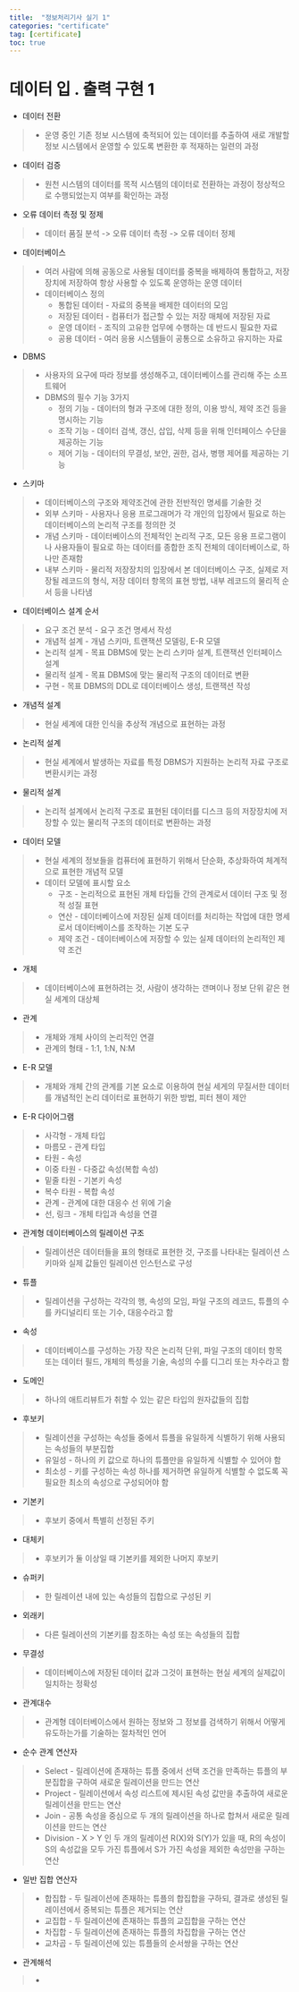 ```yaml
---
title:  "정보처리기사 실기 1"
categories: "certificate"
tag: [certificate]
toc: true
---
```


# 데이터 입 . 출력 구현 1

- 데이터 전환
> - 운영 중인 기존 정보 시스템에 축적되어 있는 데이터를 추출하여 새로 개발할 정보 시스템에서 운영할 수 있도록 변환한 후 적재하는 일련의 과정

- 데이터 검증
> - 원천 시스템의 데이터를 목적 시스템의 데이터로 전환하는 과정이 정상적으로 수행되었는지 여부를 확인하는 과정

- 오류 데이터 측정 및 정제
> - 데이터 품질 분석 -> 오류 데이터 측정 -> 오류 데이터 정제

- 데이터베이스
> - 여러 사람에 의해 공동으로 사용될 데이터를 중복을 배제하여 통합하고, 저장장치에 저장하여 항상 사용할 수 있도록 운영하는 운영 데이터
> - 데이터베이스 정의
>   - 통합된 데이터 - 자료의 중복을 배제한 데이터의 모임
>   - 저장된 데이터 - 컴퓨터가 접근할 수 있는 저장 매체에 저장된 자료
>   - 운영 데이터 - 조직의 고유한 업무에 수행하는 데 반드시 필요한 자료
>   - 공용 데이터 - 여러 응용 시스템들이 공통으로 소유하고 유지하는 자료

- DBMS
> - 사용자의 요구에 따라 정보를 생성해주고, 데이터베이스를 관리해 주는 소프트웨어
> - DBMS의 필수 기능 3가지
>   - 정의 기능 - 데이터의 형과 구조에 대한 정의, 이용 방식, 제약 조건 등을 명시하는 기능
>   - 조작 기능 - 데이터 검색, 갱신, 삽입, 삭제 등을 위해 인터페이스 수단을 제공하는 기능
>   - 제어 기능 - 데이터의 무결성, 보안, 권한, 검사, 병행 제어를 제공하는 기능

- 스키마
> - 데이터베이스의 구조와 제약조건에 관한 전반적인 명세를 기술한 것
> - 외부 스키마 - 사용자나 응용 프로그래머가 각 개인의 입장에서 필요로 하는 데이터베이스의 논리적 구조를 정의한 것
> - 개념 스키마 - 데이터베이스의 전체적인 논리적 구조, 모든 응용 프로그램이나 사용자들이 필요로 하는 데이터를 종합한 조직 전체의 데이터베이스로, 하나만 존재함
> - 내부 스키마 - 물리적 저장장치의 입장에서 본 데이터베이스 구조, 실제로 저장될 레코드의 형식, 저장 데이터 항목의 표현 방법, 내부 레코드의 물리적 순서 등을 나타냄

- 데이터베이스 설계 순서
> - 요구 조건 분석 - 요구 조건 명세서 작성
> - 개념적 설계 - 개념 스키마, 트랜잭션 모델링, E-R 모델
> - 논리적 설계 - 목표 DBMS에 맞는 논리 스키마 설계, 트랜잭션 인터페이스 설계
> - 물리적 설계 - 목표 DBMS에 맞는 물리적 구조의 데이터로 변환
> - 구현 - 목표 DBMS의 DDL로 데이터베이스 생성, 트랜잭션 작성

- 개념적 설계
> - 현실 세계에 대한 인식을 추상적 개념으로 표현하는 과정

- 논리적 설계
> - 현실 세계에서 발생하는 자료를 특정 DBMS가 지원하는 논리적 자료 구조로 변환시키는 과정

- 물리적 설계
> - 논리적 설계에서 논리적 구조로 표현된 데이터를 디스크 등의 저장장치에 저장할 수 있는 물리적 구조의 데이터로 변환하는 과정

- 데이터 모델
> - 현실 세계의 정보들을 컴퓨터에 표현하기 위해서 단순화, 추상화하여 체계적으로 표현한 개념적 모델
> - 데이터 모델에 표시할 요소
>   - 구조 - 논리적으로 표현된 개체 타입들 간의 관계로서 데이터 구조 및 정적 성질 표현
>   - 연산 - 데이터베이스에 저장된 실제 데이터를 처리하는 작업에 대한 명세로서 데이터베이스를 조작하는 기본 도구
>   - 제약 조건 - 데이터베이스에 저장할 수 있는 실제 데이터의 논리적인 제약 조건

- 개체
> - 데이터베이스에 표현하려는 것, 사람이 생각하는 갠며이나 정보 단위 같은 현실 세계의 대상체

- 관계
> - 개체와 개체 사이의 논리적인 연결
> - 관계의 형태 - 1:1, 1:N, N:M

- E-R 모델
> - 개체와 개체 간의 관계를 기본 요소로 이용하여 현실 세게의 무질서한 데이터를 개념적인 논리 데이터로 표현하기 위한 방법, 피터 첸이 제안

- E-R 다이어그램
> - 사각형 - 개체 타입
> - 마름모 - 관계 타입
> - 타원 - 속성
> - 이중 타원 - 다중값 속성(복합 속성)
> - 밑줄 타원 - 기본키 속성
> - 복수 타원 - 복합 속성
> - 관계 - 관계에 대한 대응수 선 위에 기술
> - 선, 링크 - 개체 타입과 속성을 연결

- 관계형 데이터베이스의 릴레이션 구조
> - 릴레이션은 데이터들을 표의 형태로 표현한 것, 구조를 나타내는 릴레이션 스키마와 실제 값들인 릴레이션 인스턴스로 구성

- 튜플
> - 릴레이션을 구성하는 각각의 행, 속성의 모임, 파일 구조의 레코드, 튜플의 수를 카디널리티 또는 기수, 대응수라고 함

- 속성
> - 데이터베이스를 구성하는 가장 작은 논리적 단위, 파일 구조의 데이터 항목 또는 데이터 필드, 개체의 특성을 기술, 속성의 수를 디그리 또는 차수라고 함

- 도메인
> - 하나의 애트리뷰트가 취할 수 있는 같은 타입의 원자값들의 집합

- 후보키
> - 릴레이션을 구성하는 속성들 중에서 튜플을 유일하게 식별하기 위해 사용되는 속성들의 부분집합
> - 유일성 - 하나의 키 값으로 하나의 튜플만을 유일하게 식별할 수 있어야 함
> - 최소성 - 키를 구성하는 속성 하나를 제거하면 유일하게 식별할 수 없도록 꼭 필요한 최소의 속성으로 구성되어야 함

- 기본키
> - 후보키 중에서 특별히 선정된 주키

- 대체키
> - 후보키가 둘 이상일 때 기본키를 제외한 나머지 후보키

- 슈퍼키
> - 한 릴레이션 내에 있는 속성들의 집합으로 구성된 키

- 외래키
> - 다른 릴레이션의 기본키를 참조하는 속성 또는 속성들의 집합

- 무결성
> - 데이터베이스에 저장된 데이터 값과 그것이 표현하는 현실 세계의 실제값이 일치하는 정확성

- 관계대수
> - 관계형 데이터베이스에서 원하는 정보와 그 정보를 검색하기 위해서 어떻게 유도하는가를 기술하는 절차적인 언어

- 순수 관계 연산자
> - Select - 릴레이션에 존재하는 튜플 중에서 선택 조건을 만족하는 튜플의 부분집합을 구하여 새로운 릴레이션을 만드는 연산
> - Project - 릴레이션에서 속성 리스트에 제시된 속성 값만을 추출하여 새로운 릴레이션을 만드는 연산
> - Join - 공통 속성을 중심으로 두 개의 릴레이션을 하나로 합쳐서 새로운 릴레이션을 만드는 연산
> - Division - X > Y 인 두 개의 릴레이션 R(X)와 S(Y)가 있을 때, R의 속성이 S의 속성값을 모두 가진 튜플에서 S가 가진 속성을 제외한 속성만을 구하는 연산

- 일반 집합 연산자
> - 합집합 - 두 릴레이션에 존재하는 튜플의 합집합을 구하되, 결과로 생성된 릴레이션에서 중복되는 튜플은 제거되는 연산
> - 교집합 - 두 릴레이션에 존재하는 튜플의 교집합을 구하는 연산
> - 차집합 - 두 릴레이션에 존재하는 튜플의 차집합을 구하는 연산
> - 교차곱 - 두 릴레이션에 있는 튜플들의 순서쌍을 구하는 연산

- 관계해석
> - 